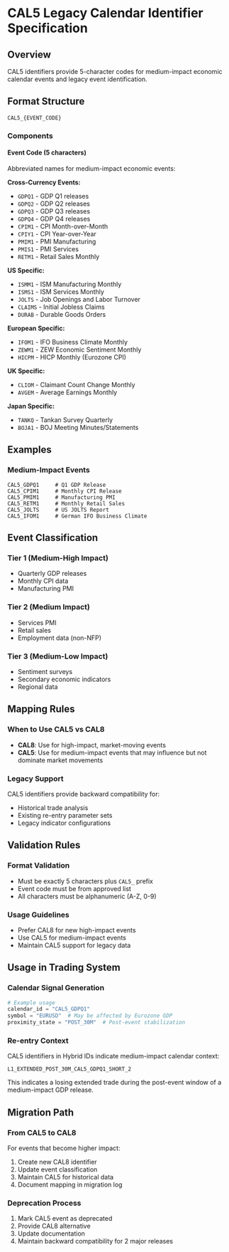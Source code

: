# CAL5 Legacy Calendar Identifier Specification

## Overview
CAL5 identifiers provide 5-character codes for medium-impact economic calendar events and legacy event identification.

## Format Structure
```
CAL5_{EVENT_CODE}
```

### Components

#### Event Code (5 characters)
Abbreviated names for medium-impact economic events:

**Cross-Currency Events:**
- `GDPQ1` - GDP Q1 releases
- `GDPQ2` - GDP Q2 releases  
- `GDPQ3` - GDP Q3 releases
- `GDPQ4` - GDP Q4 releases
- `CPIM1` - CPI Month-over-Month
- `CPIY1` - CPI Year-over-Year
- `PMIM1` - PMI Manufacturing
- `PMIS1` - PMI Services
- `RETM1` - Retail Sales Monthly

**US Specific:**
- `ISMM1` - ISM Manufacturing Monthly
- `ISMS1` - ISM Services Monthly
- `JOLTS` - Job Openings and Labor Turnover
- `CLAIMS` - Initial Jobless Claims
- `DURAB` - Durable Goods Orders

**European Specific:**
- `IFOM1` - IFO Business Climate Monthly
- `ZEWM1` - ZEW Economic Sentiment Monthly
- `HICPM` - HICP Monthly (Eurozone CPI)

**UK Specific:**
- `CLIOM` - Claimant Count Change Monthly
- `AVGEM` - Average Earnings Monthly

**Japan Specific:**
- `TANKQ` - Tankan Survey Quarterly
- `BOJA1` - BOJ Meeting Minutes/Statements

## Examples

### Medium-Impact Events
```
CAL5_GDPQ1     # Q1 GDP Release
CAL5_CPIM1     # Monthly CPI Release
CAL5_PMIM1     # Manufacturing PMI
CAL5_RETM1     # Monthly Retail Sales
CAL5_JOLTS     # US JOLTS Report
CAL5_IFOM1     # German IFO Business Climate
```

## Event Classification

### Tier 1 (Medium-High Impact)
- Quarterly GDP releases
- Monthly CPI data
- Manufacturing PMI

### Tier 2 (Medium Impact)  
- Services PMI
- Retail sales
- Employment data (non-NFP)

### Tier 3 (Medium-Low Impact)
- Sentiment surveys
- Secondary economic indicators
- Regional data

## Mapping Rules

### When to Use CAL5 vs CAL8
- **CAL8**: Use for high-impact, market-moving events
- **CAL5**: Use for medium-impact events that may influence but not dominate market movements

### Legacy Support
CAL5 identifiers provide backward compatibility for:
- Historical trade analysis
- Existing re-entry parameter sets
- Legacy indicator configurations

## Validation Rules

### Format Validation
- Must be exactly 5 characters plus `CAL5_` prefix
- Event code must be from approved list
- All characters must be alphanumeric (A-Z, 0-9)

### Usage Guidelines
- Prefer CAL8 for new high-impact events
- Use CAL5 for medium-impact events
- Maintain CAL5 support for legacy data

## Usage in Trading System

### Calendar Signal Generation
```python
# Example usage
calendar_id = "CAL5_GDPQ1"
symbol = "EURUSD"  # May be affected by Eurozone GDP
proximity_state = "POST_30M"  # Post-event stabilization
```

### Re-entry Context
CAL5 identifiers in Hybrid IDs indicate medium-impact calendar context:
```
L1_EXTENDED_POST_30M_CAL5_GDPQ1_SHORT_2
```

This indicates a losing extended trade during the post-event window of a medium-impact GDP release.

## Migration Path

### From CAL5 to CAL8
For events that become higher impact:
1. Create new CAL8 identifier
2. Update event classification
3. Maintain CAL5 for historical data
4. Document mapping in migration log

### Deprecation Process
1. Mark CAL5 event as deprecated
2. Provide CAL8 alternative
3. Update documentation
4. Maintain backward compatibility for 2 major releases